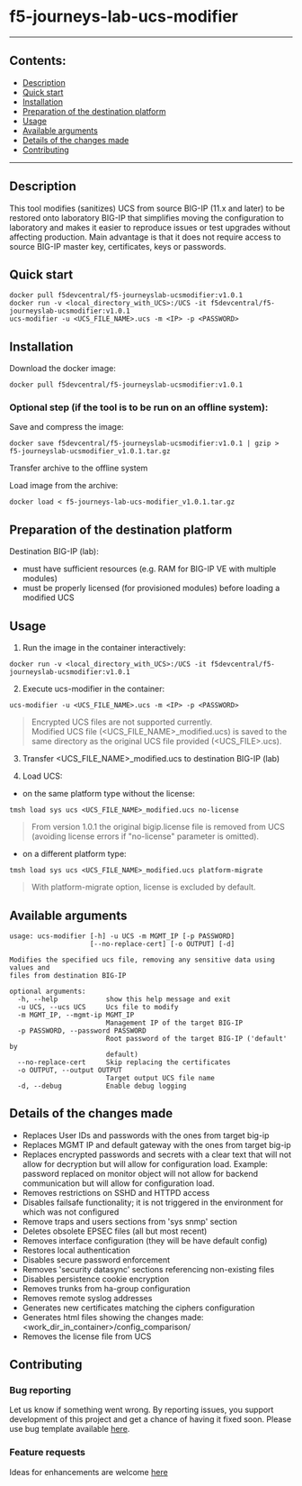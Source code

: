 # f5-journeys-lab-ucs-modifier

----
## Contents:
- [Description](#description)
- [Quick start](#quick-start)
- [Installation](#installation)
- [Preparation of the destination platform](#preparation-of-the-destination-platform)
- [Usage](#usage)
- [Available arguments](#available-arguments)
- [Details of the changes made](#details-of-the-changes-made)
- [Contributing](#contributing)

----
## Description
This tool modifies (sanitizes) UCS from source BIG-IP (11.x and later) to be restored onto laboratory BIG-IP that simplifies moving the configuration to laboratory and makes it easier to reproduce issues or test upgrades without affecting production.
Main advantage is that it does not require access to source BIG-IP master key, certificates, keys or passwords.

## Quick start

```
docker pull f5devcentral/f5-journeyslab-ucsmodifier:v1.0.1
docker run -v <local_directory_with_UCS>:/UCS -it f5devcentral/f5-journeyslab-ucsmodifier:v1.0.1
ucs-modifier -u <UCS_FILE_NAME>.ucs -m <IP> -p <PASSWORD>
```

## Installation

Download the docker image:
```
docker pull f5devcentral/f5-journeyslab-ucsmodifier:v1.0.1
```

### Optional step (if the tool is to be run on an offline system):

Save and compress the image:
```
docker save f5devcentral/f5-journeyslab-ucsmodifier:v1.0.1 | gzip > f5-journeyslab-ucsmodifier_v1.0.1.tar.gz
```

Transfer archive to the offline system

Load image from the archive:
```
docker load < f5-journeys-lab-ucs-modifier_v1.0.1.tar.gz
```

## Preparation of the destination platform

Destination BIG-IP (lab):
+ must have sufficient resources (e.g. RAM for BIG-IP VE with multiple modules)
+ must be properly licensed (for provisioned modules) before loading a modified UCS

## Usage

1. Run the image in the container interactively:
```
docker run -v <local_directory_with_UCS>:/UCS -it f5devcentral/f5-journeyslab-ucsmodifier:v1.0.1
```

2. Execute ucs-modifier in the container:
```
ucs-modifier -u <UCS_FILE_NAME>.ucs -m <IP> -p <PASSWORD>
```
> Encrypted UCS files are not supported currently.\
> Modified UCS file (<UCS_FILE_NAME>_modified.ucs) is saved to the same directory as the original UCS file provided (<UCS_FILE>.ucs).

3. Transfer <UCS_FILE_NAME>_modified.ucs to destination BIG-IP (lab)

4. Load UCS:

+ on the same platform type without the license:
```
tmsh load sys ucs <UCS_FILE_NAME>_modified.ucs no-license
```
> From version 1.0.1 the original bigip.license file is removed from UCS (avoiding license errors if "no-license" parameter is omitted).

+ on a different platform type:
```
tmsh load sys ucs <UCS_FILE_NAME>_modified.ucs platform-migrate
```
> With platform-migrate option, license is excluded by default.

## Available arguments
```
usage: ucs-modifier [-h] -u UCS -m MGMT_IP [-p PASSWORD]
                    [--no-replace-cert] [-o OUTPUT] [-d]

Modifies the specified ucs file, removing any sensitive data using values and
files from destination BIG-IP

optional arguments:
  -h, --help            show this help message and exit
  -u UCS, --ucs UCS     Ucs file to modify
  -m MGMT_IP, --mgmt-ip MGMT_IP
                        Management IP of the target BIG-IP
  -p PASSWORD, --password PASSWORD
                        Root password of the target BIG-IP ('default' by
                        default)
  --no-replace-cert     Skip replacing the certificates
  -o OUTPUT, --output OUTPUT
                        Target output UCS file name
  -d, --debug           Enable debug logging
```

## Details of the changes made
+ Replaces User IDs and passwords with the ones from target big-ip
+ Replaces MGMT IP and default gateway with the ones from target big-ip
+ Replaces encrypted passwords and secrets with a clear text that will not allow for decryption but will allow for configuration load. Example: password replaced on monitor object will not allow for backend communication but will allow for configuration load.
+ Removes restrictions on SSHD and HTTPD access
+ Disables failsafe functionality; it is not triggered in the environment for which was not configured
+ Remove traps and users sections from 'sys snmp' section
+ Deletes obsolete EPSEC files (all but most recent)
+ Removes interface configuration (they will be have default config)
+ Restores local authentication
+ Disables secure password enforcement
+ Removes 'security datasync' sections referencing non-existing files
+ Disables persistence cookie encryption
+ Removes trunks from ha-group configuration
+ Removes remote syslog addresses
+ Generates new certificates matching the ciphers configuration
+ Generates html files showing the changes made: <work_dir_in_container>/config_comparison/
+ Removes the license file from UCS

## Contributing

### Bug reporting

Let us know if something went wrong. By reporting issues, you support development of this project and get a chance of having it fixed soon.
Please use bug template available [here](https://github.com/f5devcentral/f5-journeys-lab-ucs-modifier/issues/new?assignees=&labels=&template=bug_report.md&title=%5BBUG%5D).

### Feature requests

Ideas for enhancements are welcome [here](https://github.com/f5devcentral/f5-journeys-lab-ucs-modifier/issues/new?assignees=&labels=&template=feature_request.md&title=%5BFEAT%5D)
